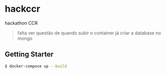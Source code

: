 # hackccr
hackathon CCR

>  falta ver questão de quando subir o container já criar a database no mongo


## Getting Starter
```bash
$ docker-compose up --build
```